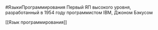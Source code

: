 #ЯзыкиПрограммирования
Первый ЯП высокого уровня, разработанный в 1954 году программистом IBM, Джоном Бэкусом

[[Язык программирования]]